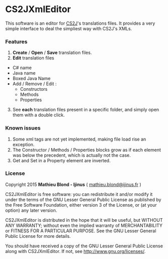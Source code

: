 # CS2JXmlEditor

This software is an editor for [CS2J](https://github.com/MathieuBlond-Ijinus/cs2j "CS2J : A C# to Java converter")'s translations files. It provides a very simple interface to deal the simpliest way with CS2J's XMLs.

### Features

1. **Create** / **Open** / **Save** translation files.
2. **Edit** translation files
  * C# name
  * Java name
  * Boxed Java Name
  * Add / Remove / Edit :
    * Constructors
    * Methods
    * Properties
3. See **each** translation files present in  a specific folder, and simply open them with a double click.



### Known issues

1. Some xml tags are not yet implemented, making file load rise an exception.
2. The Constructor / Methods / Properties blocks grow as if each element was below the precedent, which is actually not the case.
3. Get and Set in a Property element are inverted.



### License

Copyright 2015 **Mathieu Blond - Ijinus** ( mathieu.blond@ijinus.fr )

CS2JXmlEditor is free software: you can redistribute it and/or modify
it under the terms of the GNU Lesser General Public License as published by
the Free Software Foundation, either version 3 of the License, or
(at your option) any later version.

CS2JXmlEditor is distributed in the hope that it will be useful,
but WITHOUT ANY WARRANTY; without even the implied warranty of
MERCHANTABILITY or FITNESS FOR A PARTICULAR PURPOSE.  See the
GNU Lesser General Public License for more details.

You should have received a copy of the GNU Lesser General Public License
along with CS2JXmlEditor.  If not, see <http://www.gnu.org/licenses/>.
